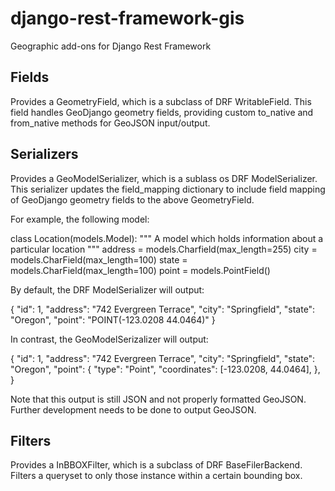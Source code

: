 django-rest-framework-gis
=========================

Geographic add-ons for Django Rest Framework

Fields
------

Provides a GeometryField, which is a subclass of DRF WritableField. 
This field handles GeoDjango geometry fields, providing custom to_native 
and from_native methods for GeoJSON input/output.

Serializers
-----------

Provides a GeoModelSerializer, which is a sublass os DRF ModelSerializer.
This serializer updates the field_mapping dictionary to include
field mapping of GeoDjango geometry fields to the above GeometryField.

For example, the following model:

class Location(models.Model):
    """
    A model which holds information about a particular location
   """
   address = models.Charfield(max_length=255)
   city = models.CharField(max_length=100)
   state = models.CharField(max_length=100)
   point = models.PointField()

By default, the DRF ModelSerializer will output:

{
     "id": 1, 
     "address": "742 Evergreen Terrace", 
      "city":  "Springfield", 
      "state": "Oregon",
      "point": "POINT(-123.0208 44.0464)" 
}

In contrast, the GeoModelSerizalizer will output:

{
     "id": 1, 
     "address": "742 Evergreen Terrace", 
      "city":  "Springfield", 
      "state": "Oregon",
      "point": {
            "type": "Point",
            "coordinates": [-123.0208, 44.0464],
       },
}

Note that this output is still JSON and not properly formatted GeoJSON.
Further development needs to be done to output GeoJSON. 


Filters
-------

Provides a InBBOXFilter, which is a subclass of DRF BaseFilerBackend.
Filters a queryset to only those instance within a certain bounding box.

